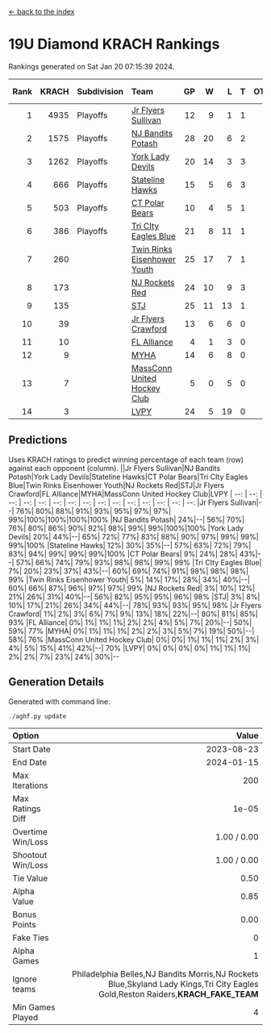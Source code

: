[<- back to the index](readme.md)
# 19U Diamond KRACH Rankings
Rankings generated on Sat Jan 20 07:15:39 2024.

Rank|KRACH|Subdivision|Team|GP|W|L|T|OTW|OTL|SoS|Exp Wins|Win Diff
---:|---:|:---|:---|---:|---:|---:|---:|---:|---:|---:|---:|---:
1|4935|Playoffs|[Jr Flyers Sullivan](https://gamesheetstats.com/seasons/3663/teams/140859/schedule)|12|9|1|1|1|0|764|11.3|-0.0
2|1575|Playoffs|[NJ Bandits Potash](https://gamesheetstats.com/seasons/3663/teams/140857/schedule)|28|20|6|2|0|0|888|21.8|-0.0
3|1262|Playoffs|[York Lady Devils](https://gamesheetstats.com/seasons/3663/teams/140856/schedule)|20|14|3|3|0|0|635|16.3|-0.0
4|666|Playoffs|[Stateline Hawks](https://gamesheetstats.com/seasons/3663/teams/141851/schedule)|15|5|6|3|0|1|1605|7.3|-0.0
5|503|Playoffs|[CT Polar Bears](https://gamesheetstats.com/seasons/3663/teams/140853/schedule)|10|4|5|1|0|0|1456|5.3|-0.0
6|386|Playoffs|[Tri CIty Eagles Blue](https://gamesheetstats.com/seasons/3663/teams/140852/schedule)|21|8|11|1|1|0|1070|10.3|-0.0
7|260||[Twin Rinks Eisenhower Youth](https://gamesheetstats.com/seasons/3663/teams/140861/schedule)|25|17|7|1|0|0|278|18.3|-0.0
8|173||[NJ Rockets Red](https://gamesheetstats.com/seasons/3663/teams/140855/schedule)|24|10|9|3|1|1|575|13.3|-0.0
9|135||[STJ](https://gamesheetstats.com/seasons/3663/teams/140858/schedule)|25|11|13|1|0|0|495|12.3|-0.0
10|39||[Jr Flyers Crawford](https://gamesheetstats.com/seasons/3663/teams/140862/schedule)|13|6|6|0|0|1|97|6.9|0.0
11|10||[FL Alliance](https://gamesheetstats.com/seasons/3663/teams/156907/schedule)|4|1|3|0|0|0|296|1.9|0.0
12|9||[MYHA](https://gamesheetstats.com/seasons/3663/teams/140863/schedule)|14|6|8|0|0|0|63|6.9|0.0
13|7||[MassConn United Hockey Club](https://gamesheetstats.com/seasons/3663/teams/140854/schedule)|5|0|5|0|0|0|570|0.9|0.0
14|3||[LVPY](https://gamesheetstats.com/seasons/3663/teams/140860/schedule)|24|5|19|0|0|0|314|5.9|0.0

## Predictions
Uses KRACH ratings to predict winning percentage of each team (row) against each opponent (column).
||Jr Flyers Sullivan|NJ Bandits Potash|York Lady Devils|Stateline Hawks|CT Polar Bears|Tri CIty Eagles Blue|Twin Rinks Eisenhower Youth|NJ Rockets Red|STJ|Jr Flyers Crawford|FL Alliance|MYHA|MassConn United Hockey Club|LVPY
| --: | --: | --: | --: | --: | --: | --: | --: | --: | --: | --: | --: | --: | --: | --: 
|Jr Flyers Sullivan|--| 76%| 80%| 88%| 91%| 93%| 95%| 97%| 97%| 99%|100%|100%|100%|100%
|NJ Bandits Potash| 24%|--| 56%| 70%| 76%| 80%| 86%| 90%| 92%| 98%| 99%| 99%|100%|100%
|York Lady Devils| 20%| 44%|--| 65%| 72%| 77%| 83%| 88%| 90%| 97%| 99%| 99%| 99%|100%
|Stateline Hawks| 12%| 30%| 35%|--| 57%| 63%| 72%| 79%| 83%| 94%| 99%| 99%| 99%|100%
|CT Polar Bears|  9%| 24%| 28%| 43%|--| 57%| 66%| 74%| 79%| 93%| 98%| 98%| 99%| 99%
|Tri CIty Eagles Blue|  7%| 20%| 23%| 37%| 43%|--| 60%| 69%| 74%| 91%| 98%| 98%| 98%| 99%
|Twin Rinks Eisenhower Youth|  5%| 14%| 17%| 28%| 34%| 40%|--| 60%| 66%| 87%| 96%| 97%| 97%| 99%
|NJ Rockets Red|  3%| 10%| 12%| 21%| 26%| 31%| 40%|--| 56%| 82%| 95%| 95%| 96%| 98%
|STJ|  3%|  8%| 10%| 17%| 21%| 26%| 34%| 44%|--| 78%| 93%| 93%| 95%| 98%
|Jr Flyers Crawford|  1%|  2%|  3%|  6%|  7%|  9%| 13%| 18%| 22%|--| 80%| 81%| 85%| 93%
|FL Alliance|  0%|  1%|  1%|  1%|  2%|  2%|  4%|  5%|  7%| 20%|--| 50%| 59%| 77%
|MYHA|  0%|  1%|  1%|  1%|  2%|  2%|  3%|  5%|  7%| 19%| 50%|--| 58%| 76%
|MassConn United Hockey Club|  0%|  0%|  1%|  1%|  1%|  2%|  3%|  4%|  5%| 15%| 41%| 42%|--| 70%
|LVPY|  0%|  0%|  0%|  0%|  1%|  1%|  1%|  2%|  2%|  7%| 23%| 24%| 30%|--

## Generation Details

Generated with command line:
```
./aghf.py update
```

| Option | Value |
| :----- | ----: |
| Start Date | 2023-08-23 |
| End Date | 2024-01-15 |
| Max Iterations | 200 |
| Max Ratings Diff | 1e-05 |
| Overtime Win/Loss | 1.00 / 0.00 |
| Shootout Win/Loss | 1.00 / 0.00 |
| Tie Value | 0.50 |
| Alpha Value | 0.85 |
| Bonus Points | 0.00 |
| Fake Ties | 0 |
| Alpha Games | 1 |
| Ignore teams | Philadelphia Belles,NJ Bandits Morris,NJ Rockets Blue,Skyland Lady Kings,Tri City Eagles Gold,Reston Raiders,__KRACH_FAKE_TEAM__ |
| Min Games Played | 4 |

